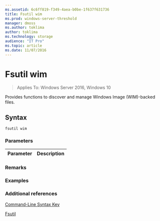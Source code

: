 ```yaml
---
ms.assetid: 6c6ff819-f349-4aea-b0be-1f637f631736
title: Fsutil wim
ms.prod: windows-server-threshold
manager: dmoss
ms.author: toklima
author: toklima
ms.technology: storage
audience: "IT Pro"
ms.topic: article
ms.date: 11/07/2016
---
```

# Fsutil wim
>Applies To: Windows Server 2016, Windows 10

Provides functions to discover and manage Windows Image (WIM)-backed files.

## Syntax

```
fsutil wim
```

### Parameters

|Parameter|Description|
|-------------|---------------|


### Remarks



### Examples

### Additional references
[Command-Line Syntax Key](Command-Line-Syntax-Key.md)

[Fsutil](Fsutil.md)